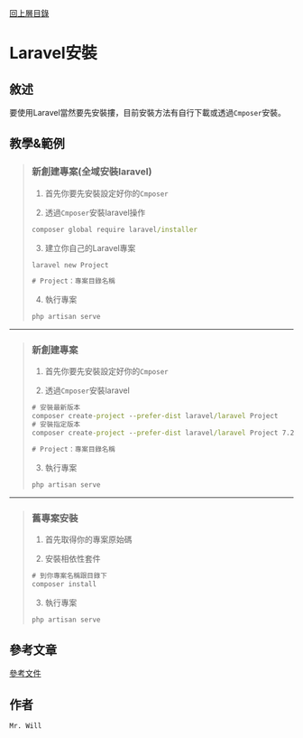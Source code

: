 [回上層目錄](../README.md)

# Laravel安裝

## **敘述**
要使用Laravel當然要先安裝摟，目前安裝方法有自行下載或透過`Cmposer`安裝。

## **教學&範例**
> ### 新創建專案(全域安裝laravel)
> 
> 1. 首先你要先安裝設定好你的`Cmposer`
> 
> 2. 透過`Cmposer`安裝laravel操作
> ```cmd
> composer global require laravel/installer
> ```
> 
> 3. 建立你自己的Laravel專案
> ```cmd
> laravel new Project
> 
> # Project：專案目錄名稱
> ```
> 
> 4. 執行專案
> ```cmd
> php artisan serve
> ```
---
> ### 新創建專案
> 1. 首先你要先安裝設定好你的`Cmposer`
> 
> 2. 透過`Cmposer`安裝laravel
> ```cmd
> # 安裝最新版本
> composer create-project --prefer-dist laravel/laravel Project
> # 安裝指定版本
> composer create-project --prefer-dist laravel/laravel Project 7.22.*
> 
> # Project：專案目錄名稱
> ```
> 
> 3. 執行專案
> ```cmd
> php artisan serve
> ```
---
> ### 舊專案安裝
> 1. 首先取得你的專案原始碼
> 
> 2. 安裝相依性套件
> ```cmd
> # 到你專案名稱跟目錄下
> composer install
> ```
> 
> 3. 執行專案
> ```cmd
> php artisan serve
> ```

## **參考文章**
[參考文件](網址)

## **作者**
`Mr. Will`
